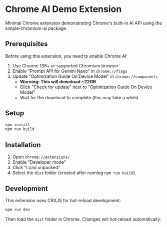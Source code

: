 # Chrome AI Demo Extension

Minimal Chrome extension demonstrating Chrome's built-in AI API using the simple-chromium-ai package.

## Prerequisites

Before using this extension, you need to enable Chrome AI:

1. Use Chrome 138+ or supported Chromium browser
2. Enable "Prompt API for Gemini Nano" in `chrome://flags`
3. Update "Optimization Guide On Device Model" in `chrome://components` 
   - **Warning: This will download ~22GB**
   - Click "Check for update" next to "Optimization Guide On Device Model"
   - Wait for the download to complete (this may take a while)

## Setup

```bash
npm install
npm run build
```

## Installation

1. Open `chrome://extensions/`
2. Enable "Developer mode"
3. Click "Load unpacked"
4. Select the `dist` folder (created after running `npm run build`)

## Development

This extension uses CRXJS for hot-reload development:

```bash
npm run dev
```

Then load the `dist` folder in Chrome. Changes will hot-reload automatically.